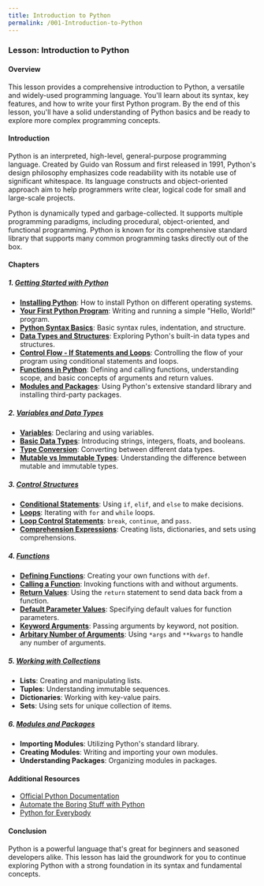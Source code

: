 ```yaml
---
title: Introduction to Python
permalink: /001-Introduction-to-Python
---
```


### Lesson: Introduction to Python

#### Overview
This lesson provides a comprehensive introduction to Python, a versatile and widely-used programming language. You'll learn about its syntax, key features, and how to write your first Python program. By the end of this lesson, you'll have a solid understanding of Python basics and be ready to explore more complex programming concepts.

#### Introduction
Python is an interpreted, high-level, general-purpose programming language. Created by Guido van Rossum and first released in 1991, Python's design philosophy emphasizes code readability with its notable use of significant whitespace. Its language constructs and object-oriented approach aim to help programmers write clear, logical code for small and large-scale projects.

Python is dynamically typed and garbage-collected. It supports multiple programming paradigms, including procedural, object-oriented, and functional programming. Python is known for its comprehensive standard library that supports many common programming tasks directly out of the box.

#### Chapters

##### 1. **[Getting Started with Python](/001-Introduction-to-Python)**
   - **[Installing Python](/001-Introduction-to-Python#Chapter%201:%20Installing%20Python)**: How to install Python on different operating systems.
   - **[Your First Python Program](./001.1.2-Your%20First%20Python%20Program.md)**: Writing and running a simple "Hello, World!" program.
   - **[Python Syntax Basics](./001.1.3-Python%20Syntax%20Basics.md)**: Basic syntax rules, indentation, and structure.
   - **[Data Types and Structures](./001.1.4-Data%20Types%20and%20Structures.md)**: Exploring Python's built-in data types and structures.
   - **[Control Flow - If Statements and Loops](./001.1.5-Control%20Flow%20-%20If%20Statements%20and%20Loops.md)**: Controlling the flow of your program using conditional statements and loops.
   - **[Functions in Python](./001.1.6-Functions%20in%20Python.md)**: Defining and calling functions, understanding scope, and basic concepts of arguments and return values.
   - **[Modules and Packages](./001.1.7-Modules%20and%20Packages.md)**: Using Python's extensive standard library and installing third-party packages.

##### 2. **[Variables and Data Types](./001.2-Variables%20and%20Data%20Types.md)**
   - **[Variables](./001.2-Variables%20and%20Data%20Types.md#Variables)**: Declaring and using variables.
   - **[Basic Data Types](./001.2-Variables%20and%20Data%20Types.md#Basic%20Data%20Types)**: Introducing strings, integers, floats, and booleans.
   - **[Type Conversion](./001.2-Variables%20and%20Data%20Types.md#Type%20Conversion)**: Converting between different data types.
   - **[Mutable vs Immutable Types](./001.2-Variables%20and%20Data%20Types.md#Mutable%20vs%20Immutable%20Types)**: Understanding the difference between mutable and immutable types.

##### 3. **[Control Structures](./001.3-Control%20Structures.md)**
   - **[Conditional Statements](./001.3-Control%20Structures.md#Conditional%20Statements%20(`if`,%20`elif`,%20`else`))**: Using `if`, `elif`, and `else` to make decisions.
   - **[Loops](./001.3-Control%20Structures.md#Loops)**: Iterating with `for` and `while` loops.
   - **[Loop Control Statements](./001.3-Control%20Structures.md#Loop%20Control%20Statements)**: `break`, `continue`, and `pass`.
   - **[Comprehension Expressions](./001.3-Control%20Structures.md#Comprehension%20Expressions)**: Creating lists, dictionaries, and sets using comprehensions.

##### 4. **[Functions](./001.4-Functions.md)**
   - **[Defining Functions](./001.4-Functions.md#Defining%20Functions)**: Creating your own functions with `def`.
   - **[Calling a Function](./001.4-Functions.md#Calling%20a%20Function)**: Invoking functions with and without arguments.
   - **[Return Values](./001.4-Functions.md#Return%20Values)**: Using the `return` statement to send data back from a function.
   - **[Default Parameter Values](./001.4-Functions.md#Default%20Parameter%20Values)**: Specifying default values for function parameters.
   - **[Keyword Arguments](./001.4-Functions.md#Keyword%20Arguments)**: Passing arguments by keyword, not position.
   - **[Arbitary Number of Arguments](./001.4-Functions.md#Arbitrary%20Number%20of%20Arguments)**: Using `*args` and `**kwargs` to handle any number of arguments.

##### 5. **[Working with Collections](./001.5-Working%20with%20Collections.md)**
   - **Lists**: Creating and manipulating lists.
   - **Tuples**: Understanding immutable sequences.
   - **Dictionaries**: Working with key-value pairs.
   - **Sets**: Using sets for unique collection of items.

##### 6. **[Modules and Packages](./001.6-Modules%20and%20Packages.md)**
   - **Importing Modules**: Utilizing Python's standard library.
   - **Creating Modules**: Writing and importing your own modules.
   - **Understanding Packages**: Organizing modules in packages.

#### Additional Resources
- [Official Python Documentation](https://docs.python.org/3/)
- [Automate the Boring Stuff with Python](https://automatetheboringstuff.com/)
- [Python for Everybody](https://www.py4e.com/)

#### Conclusion
Python is a powerful language that's great for beginners and seasoned developers alike. This lesson has laid the groundwork for you to continue exploring Python with a strong foundation in its syntax and fundamental concepts.
